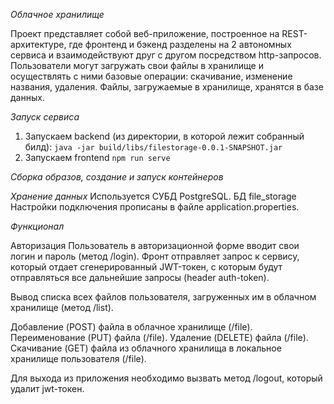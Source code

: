 *Облачное хранилище*

Проект представляет собой веб-приложение, построенное на REST-архитектуре, где фронтенд и бэкенд разделены на 2 автономных сервиса и взаимодействуют друг с другом посредством http-запросов.
Пользователи могут загружать свои файлы в хранилище и осуществлять с ними базовые операции: скачивание, изменение названия, удаления. 
Файлы, загружаемые в хранилище, хранятся в базе данных.

*Запуск сервиса*
1. Запускаем backend (из директории, в которой лежит собранный билд):
`java -jar build/libs/filestorage-0.0.1-SNAPSHOT.jar`
2. Запускаем frontend
`npm run serve`

*Сборка образов, создание и запуск контейнеров*

*Хранение данных*
Используется СУБД PostgreSQL. 
БД file_storage
Настройки подключения прописаны в файле application.properties.

*Функционал*

Авторизация
Пользователь в авторизационной форме вводит свои логин и пароль (метод /login).
Фронт отправляет запрос к сервису, который отдает сгенерированный JWT-токен, с которым будут отправляться все дальнейшие запросы (header auth-token). 

Вывод списка всех файлов пользователя, загруженных им в облачном хранилище (метод /list). 

Добавление (POST) файла в облачное хранилище (/file).
Переименование (PUT) файла (/file).
Удаление (DELETE) файла (/file).
Скачивание (GET) файла из облачного хранилища в локальное хранилище пользователя (/file).

Для выхода из приложения необходимо вызвать метод /logout, который удалит jwt-токен.

